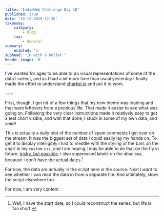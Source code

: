 ```yaml
---
title: 'IndieWeb Challenge Day 10'
published: true
date: '10-12-2019 12:30'
taxonomy:
    category:
        - blog
    tag:
        - General
summary:
    enabled: '1'
subhead: "In with a bullet "
header_image: '0'
--- 
```


I've wanted for ages to be able to do visual representations of some of the data I collect, and as I had a bit more time than usual yesterday I finally made the effort to understand [chartist.js](https://gionkunz.github.io/chartist-js/getting-started.html) and put it to work.

===

First, though, I got rid of a few things that my new theme was loading and that were leftovers from a previous life. That made it easier to see what was going on. Following the very clear instructions made it relatively easy to get a test chart visible, and with that done, I stuck in some of my own data, and _voilá_!

<div class="ct-chart ct-minor-seventh"></div>

This is actually a daily plot of the number of spam comments I get over on the stream. It was the biggest set of data I could easily lay my hands on. To get it to display intelligibly I had to meddle with the styling of the bars on the chart in my `custom.css`, and I am hoping I may be able to do that on the fly in future; [tricky, but possible](https://gionkunz.github.io/chartist-js/getting-started.html#customizing-the-default-css). I also suppressed labels on the abscissa, because I don't have the actual dates.[^1]

[^1]: Well, I have the start date, so I could reconstruct the series, but life is too short. 

For now, the data are actually in the script here in the source. Next I want to see whether I can read the data in from a separate file. And ultimately, store the script elsewhere too.

For now, I am very content.

<script>
var data = {
  // A labels array that can contain any sort of values
  // labels: ['Mon', 'Tue', 'Wed', 'Thu', 'Fri'],
  // Our series array that contains series objects or in this case series data arrays
  series: [[7,6,3,4,2,23,14,6,2,2,0,5,10,4,2,1,3,1,1,5,3,3,1,1,1,0,0,2,19,1,6,1,5,8,4,0,1,3,5,2,0,11,9,0,5,3,1,1,3,3,6,1,3,5,1,6,1,3,12,3,1,0,1,0,0,6,2,3,5,2,5,4,5,3,9,2,2,3,2,1,1,1,3,1,2,6,1,2,1,1,1,2,1,2,0,3,3,4,1,1,1,1,1,4,2,5,5,3,1,3,1,4,2,2,3,1,3,4,0,4,8,2,1,3,1,0,0,0,2,1,2,2,2,3,4,3,1,1,0,1,3,0,0,1,1,0,2,0,0,1,1,3,1,3,0,1,5,1,1,3,2,2,1,1,1,2,0,0,2,1,0,0,2,0,2,1,3,1,1,0,2,0,1,0,0,4,0,0,0,2,0,7,1,2,0,1,3,0,0,2,5,1,2,0,0,0,1,1,0,0,0,1,0,0,2,2,0,0,1,3,1,0,1,0,0,2,0,1,2,0,1,3,1,0,0,0,0,0,0,1,0,0,2,1,0,0,0,1,1,1,0,5,0,0,0,1,1,0,0,1,0,0,0,0,0,0,0,0,0,1,0,0,1,0,1,1,21,0,0,0,0,0,0,0,0,0,0,0,0,1,2,0,1,0,0,0,0,0,2,0,0,0,0,1]]
};

var options = {
axisX: {
showGrid: false,
showLabel: false,
}
}

// Create a new line chart object where as first parameter we pass in a selector
// that is resolving to our chart container element. The Second parameter
// is the actual data object.
new Chartist.Bar('.ct-chart', data, options);
</script>